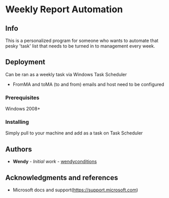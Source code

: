 # Weekly Report Automation

## Info
This is a personalized program for someone who wants to automate that pesky 'task' list that needs to be turned in to management every week. 

## Deployment

Can be ran as a weekly task via Windows Task Scheduler
- FromMA and toMA (to and from) emails and host need to be configured

### Prerequisites

Windows 2008+

### Installing

Simply pull to your machine and add as a task on Task Scheduler

## Authors

* **Wendy** - *Initial work* - [wendyconditions](https://github.com/wendyconditions)

## Acknowledgments and references

* Microsoft docs and support(https://support.microsoft.com)
